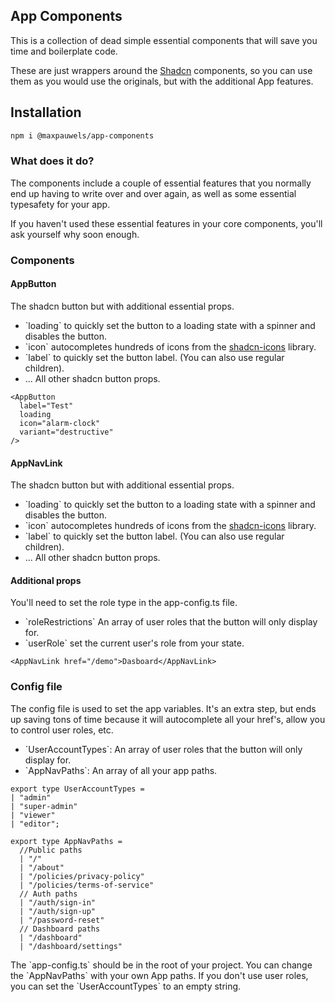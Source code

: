 ## App Components
This is a collection of dead simple essential components that will save you time and boilerplate code.

These are just wrappers around the [Shadcn](https://www.shadcn.com/) components, so you can use them as you would use the originals, but with the additional App features.

## Installation
```bash
npm i @maxpauwels/app-components
```

### What does it do? 
The components include a couple of essential features that you normally end up having to write over and over again, as well as some essential typesafety for your app.

If you haven't used these essential features in your core components, you'll ask yourself why soon enough.


### Components

#### AppButton
The shadcn button but with additional essential props.
- \`loading\` to quickly set the button to a loading state with a spinner and disables the button.
- \`icon\` autocompletes hundreds of icons from the [shadcn-icons](https://www.shadcn.com/icons.html) library. 
- \`label\` to quickly set the button label. (You can also use regular children).
- ... All other shadcn button props.
  
```tsx 
<AppButton
  label="Test"
  loading
  icon="alarm-clock"
  variant="destructive"
/>
```

#### AppNavLink
The shadcn button but with additional essential props.
- \`loading\` to quickly set the button to a loading state with a spinner and disables the button.
- \`icon\` autocompletes hundreds of icons from the [shadcn-icons](https://www.shadcn.com/icons.html) library. 
- \`label\` to quickly set the button label. (You can also use regular children).
- ... All other shadcn button props.

#### Additional props
You'll need to set the role type in the app-config.ts file.
- \`roleRestrictions\` An array of user roles that the button will only display for.
- \`userRole\` set the current user's role from your state.

```tsx 
<AppNavLink href="/demo">Dasboard</AppNavLink>
```

### Config file
The config file is used to set the app variables. It's an extra step, but ends up saving  tons of time because it will autocomplete all your href's, allow you to control user roles, etc.

- \`UserAccountTypes\`: An array of user roles that the button will only display for.
- \`AppNavPaths\`: An array of all your app paths.

```tsx
export type UserAccountTypes = 
| "admin" 
| "super-admin" 
| "viewer" 
| "editor";

export type AppNavPaths =
  //Public paths
  | "/"
  | "/about"
  | "/policies/privacy-policy"
  | "/policies/terms-of-service"
  // Auth paths
  | "/auth/sign-in"
  | "/auth/sign-up"
  | "/password-reset"
  // Dashboard paths
  | "/dashboard"
  | "/dashboard/settings"
```
The \`app-config.ts\` should be in the root of your project. You can change the \`AppNavPaths\` with your own App paths. If you don't use user roles, you can set the \`UserAccountTypes\` to an empty string.